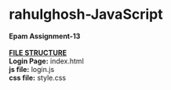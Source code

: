 # rahulghosh-JavaScript
<b>Epam Assignment-13</b>
<br>
<br>
<b> <u>FILE STRUCTURE</u></b><br>
<b>Login Page:</b> index.html<br>
<b>js file:</b> login.js<br>
<b>css file:</b> style.css<br>

